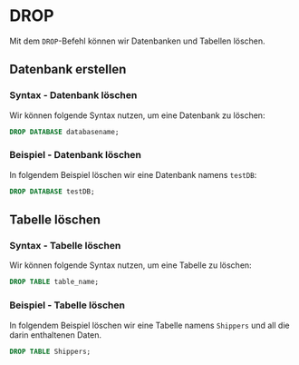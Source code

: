 # DROP

<show-structure depth="2" />

Mit dem `DROP`-Befehl können wir Datenbanken und Tabellen löschen.

## Datenbank erstellen

### Syntax - Datenbank löschen

Wir können folgende Syntax nutzen, um eine Datenbank zu löschen:

````SQL
DROP DATABASE databasename;
````

### Beispiel - Datenbank löschen

In folgendem Beispiel löschen wir eine Datenbank namens `testDB`:

````SQL
DROP DATABASE testDB;
````

## Tabelle löschen

### Syntax - Tabelle löschen

Wir können folgende Syntax nutzen, um eine Tabelle zu löschen:

````SQL
DROP TABLE table_name;
````

### Beispiel - Tabelle löschen

In folgendem Beispiel löschen wir eine Tabelle namens `Shippers` und all die darin enthaltenen Daten.

`````SQL
DROP TABLE Shippers;
`````

